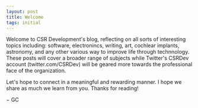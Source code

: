 ```yaml
---
layout: post
title: Welcome
tags: initial
---
```


Welcome to CSR Development's blog, reflecting on all sorts of interesting topics including: software, electronincs, writing, art, cochlear implants, astronomy, and any other various way to improve life through technnology. These posts will cover a broader range of subjects while Twitter's CSRDev account (twitter.com/CSRDev) will be geared more towards the professional face of the organization. 

Let's hope to connect in a meaningful and rewarding manner. I hope we share as much we learn from you. Thanks for reading!

&minus; GC
